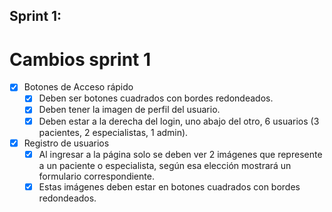 ## Sprint 1:

# Cambios sprint 1

- [x] Botones de Acceso rápido
  - [x] Deben ser botones cuadrados con bordes redondeados.
  - [x] Deben tener la imagen de perfil del usuario.
  - [x] Deben estar a la derecha del login, uno abajo del otro, 6 usuarios (3 pacientes, 2 especialistas, 1 admin).

- [x] Registro de usuarios
  - [x] Al ingresar a la página solo se deben ver 2 imágenes que represente a un paciente o especialista, según esa elección mostrará un formulario correspondiente.
  - [x] Estas imágenes deben estar en botones cuadrados con bordes redondeados.
